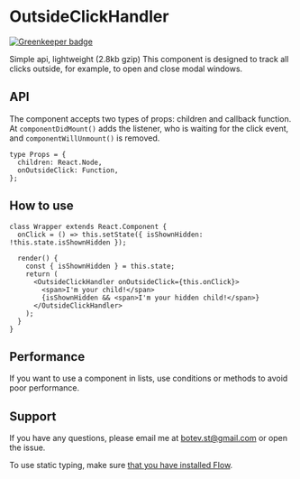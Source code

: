 
# OutsideClickHandler

[![Greenkeeper badge](https://badges.greenkeeper.io/YozhikM/outside-click-handler.svg)](https://greenkeeper.io/)

Simple api, lightweight (2.8kb gzip)
This component is designed to track all clicks outside, for example, to open and close modal windows.

## API

The component accepts two types of props: children and callback function.
At `componentDidMount()` adds the listener, who is waiting for the click event, and `componentWillUnmount()` is removed.

```
type Props = {
  children: React.Node,
  onOutsideClick: Function,
};
```

## How to use

```
class Wrapper extends React.Component {
  onClick = () => this.setState({ isShownHidden: !this.state.isShownHidden });

  render() {
    const { isShownHidden } = this.state;
    return (
      <OutsideClickHandler onOutsideClick={this.onClick}>
        <span>I'm your child!</span>
        {isShownHidden && <span>I'm your hidden child!</span>}
      </OutsideClickHandler>
    );
  }
}
```

## Performance

If you want to use a component in lists, use conditions or methods to avoid poor performance.

## Support

If you have any questions, please email me at botev.st@gmail.com or open the issue.

To use static typing, make sure [that you have installed Flow](https://flow.org/en/docs/install).
